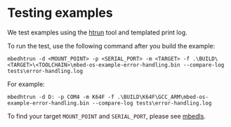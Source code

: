 # Testing examples

We test examples using the [htrun](https://github.com/ARMmbed/mbed-os-tools/tree/master/packages/mbed-host-tests) tool and templated print log.

To run the test, use the following command after you build the example:

```
mbedhtrun -d <MOUNT_POINT> -p <SERIAL_PORT> -m <TARGET> -f .\BUILD\<TARGET>\<TOOLCHAIN>\mbed-os-example-error-handling.bin --compare-log tests\error-handling.log
```

For example:

```
mbedhtrun -d D: -p COM4 -m K64F -f .\BUILD\K64F\GCC_ARM\mbed-os-example-error-handling.bin --compare-log tests\error-handling.log
```

To find your target `MOUNT_POINT` and `SERIAL_PORT`, please see [mbedls](https://github.com/ARMmbed/mbed-os-tools/blob/master/packages/mbed-ls/README.md#mbed-ls).